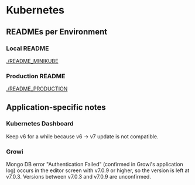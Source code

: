 # Kubernetes

## READMEs per Environment

### Local README

[./README_MINIKUBE](./README_MINIKUBEL.md)

### Production README

[./README_PRODUCTION](./README_PRODUCTION.md)

## Application-specific notes

### Kubernetes Dashboard

Keep v6 for a while because v6 -> v7 update is not compatible.

### Growi

Mongo DB error "Authentication Failed" (confirmed in Growi's application log) occurs in the editor screen with v7.0.9 or higher, so the version is left at v7.0.3.
Versions between v7.0.3 and v7.0.9 are unconfirmed.

